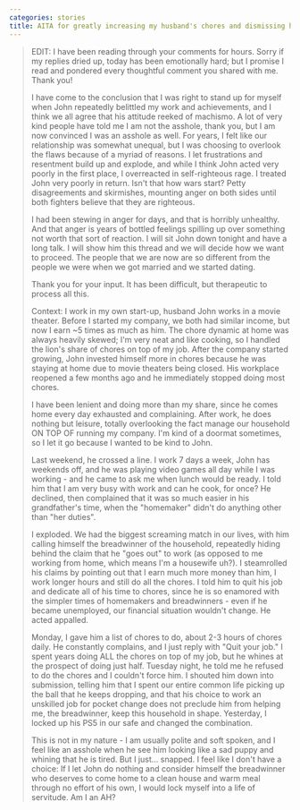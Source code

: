 ```yaml
---
categories: stories
title: AITA for greatly increasing my husband's chores and dismissing his complaints after he called me a homemaker?
---
```

<blockquote>
EDIT: I have been reading through your comments for hours. Sorry if my replies dried up, today has been emotionally hard; but I promise I read and pondered every thoughtful comment you shared with me. Thank you!

I have come to the conclusion that I was right to stand up for myself when John repeatedly belittled my work and achievements, and I think we all agree that his attitude reeked of machismo. A lot of very kind people have told me I am not the asshole, thank you, but I am now convinced I was an asshole as well. For years, I felt like our relationship was somewhat unequal, but I was choosing to overlook the flaws because of a myriad of reasons. I let frustrations and resentment build up and explode, and while I think John acted very poorly in the first place, I overreacted in self-righteous rage. I treated John very poorly in return. Isn't that how wars start? Petty disagreements and skirmishes, mounting anger on both sides until both fighters believe that they are righteous.

I had been stewing in anger for days, and that is horribly unhealthy. And that anger is years of bottled feelings spilling up over something not worth that sort of reaction. I will sit John down tonight and have a long talk. I will show him this thread and we will decide how we want to proceed. The people that we are now are so different from the people we were when we got married and we started dating.

Thank you for your input. It has been difficult, but therapeutic to process all this.

Context: I work in my own start-up, husband John works in a movie theater. Before I started my company, we both had similar income, but now I earn ~5 times as much as him. The chore dynamic at home was always heavily skewed; I'm very neat and like cooking, so I handled the lion's share of chores on top of my job. After the company started growing, John invested himself more in chores because he was staying at home due to movie theaters being closed. His workplace reopened a few months ago and he immediately stopped doing most chores.

I have been lenient and doing more than my share, since he comes home every day exhausted and complaining. After work, he does nothing but leisure, totally overlooking the fact manage our household ON TOP OF running my company. I'm kind of a doormat sometimes, so I let it go because I wanted to be kind to John.

Last weekend, he crossed a line. I work 7 days a week, John has weekends off, and he was playing video games all day while I was working - and he came to ask me when lunch would be ready. I told him that I am very busy with work and can he cook, for once? He declined, then complained that it was so much easier in his grandfather's time, when the "homemaker" didn't do anything other than "her duties".

I exploded. We had the biggest screaming match in our lives, with him calling himself the breadwinner of the household, repeatedly hiding behind the claim that he "goes out" to work (as opposed to me working from home, which means I'm a housewife uh?). I steamrolled his claims by pointing out that I earn much more money than him, I work longer hours and still do all the chores. I told him to quit his job and dedicate all of his time to chores, since he is so enamored with the simpler times of homemakers and breadwinners - even if he became unemployed, our financial situation wouldn't change. He acted appalled.

Monday, I gave him a list of chores to do, about 2-3 hours of chores daily. He constantly complains, and I just reply with "Quit your job." I spent years doing ALL the chores on top of my job, but he whines at the prospect of doing just half. Tuesday night, he told me he refused to do the chores and I couldn't force him. I shouted him down into submission, telling him that I spent our entire common life picking up the ball that he keeps dropping, and that his choice to work an unskilled job for pocket change does not preclude him from helping me, the breadwinner, keep this household in shape. Yesterday, I locked up his PS5 in our safe and changed the combination.

This is not in my nature - I am usually polite and soft spoken, and I feel like an asshole when he see him looking like a sad puppy and whining that he is tired. But I just... snapped. I feel like I don't have a choice: If I let John do nothing and consider himself the breadwinner who deserves to come home to a clean house and warm meal through no effort of his own, I would lock myself into a life of servitude. Am I an AH?
</blockquote>
